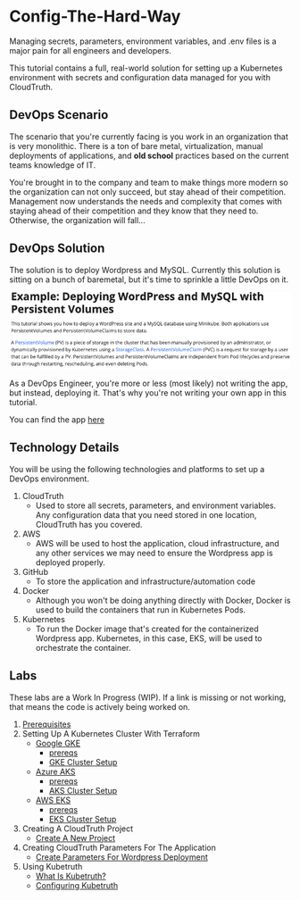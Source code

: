 # Config-The-Hard-Way

Managing secrets, parameters, environment variables, and .env files is a major pain for all engineers and developers.

This tutorial contains a full, real-world solution for setting up a Kubernetes environment with secrets and configuration data managed for you with CloudTruth.

## DevOps Scenario
The scenario that you're currently facing is you work in an organization that is very monolithic. There is a ton of bare metal, virtualization, manual deployments of applications, and **old school** practices based on the current teams knowledge of IT.

You're brought in to the company and team to make things more modern so the organization can not only succeed, but stay ahead of their competition. Management now understands the needs and complexity that comes with staying ahead of their competition and they know that they need to. Otherwise, the organization will fall...

## DevOps Solution
The solution is to deploy Wordpress and MySQL. Currently this solution is sitting on a bunch of baremetal, but it's time to sprinkle a little DevOps on it.

![](images/app1.png)

As a DevOps Engineer, you're more or less (most likely) not writing the app, but instead, deploying it. That's why you're not writing your own app in this tutorial.

You can find the app [here](https://github.com/kubernetes/examples/tree/master/mysql-wordpress-pd)

## Technology Details
You will be using the following technologies and platforms to set up a DevOps environment.

1. CloudTruth
    - Used to store all secrets, parameters, and environment variables. Any configuration data that you need stored in one location, CloudTruth has you covered.
2. AWS
    - AWS will be used to host the application, cloud infrastructure, and any other services we may need to ensure the Wordpress app is deployed properly.
3. GitHub
    - To store the application and infrastructure/automation code
4. Docker
    - Although you won't be doing anything directly with Docker, Docker is used to build the containers that run in Kubernetes Pods.
5. Kubernetes
   - To run the Docker image that's created for the containerized Wordpress app. Kubernetes, in this case, EKS, will be used to orchestrate the container.

## Labs

These labs are a Work In Progress (WIP). If a link is missing or not working, that means the code is actively being worked on.

1. [Prerequisites](https://github.com/cloudtruth/Config-The-Hard-Way/blob/main/prerequisites.md)
2. Setting Up A Kubernetes Cluster With Terraform
    - [Google GKE]()
        - [prereqs](https://github.com/cloudtruth/Config-The-Hard-Way/blob/main/kubernetes-clusters/GKE/prereqs.md)
        - [GKE Cluster Setup](https://github.com/cloudtruth/Config-The-Hard-Way/tree/main/kubernetes-clusters/EKS)
    - [Azure AKS]()
        - [prereqs](https://github.com/cloudtruth/Config-The-Hard-Way/blob/main/kubernetes-clusters/AKS/prereqs.md)
        - [AKS Cluster Setup](https://github.com/cloudtruth/Config-The-Hard-Way/tree/main/kubernetes-clusters/AKS)
    - [AWS EKS]()
        - [prereqs](https://github.com/cloudtruth/Config-The-Hard-Way/blob/main/kubernetes-clusters/EKS/prereqs.md)
        - [EKS Cluster Setup](https://github.com/cloudtruth/Config-The-Hard-Way/tree/main/kubernetes-clusters/EKS)
3. Creating A CloudTruth Project
   - [Create A New Project](https://github.com/cloudtruth/Config-The-Hard-Way/blob/main/cloudtruth_commands/project/readme.md)
4. Creating CloudTruth Parameters For The Application
   - [Create Parameters For Wordpress Deployment](https://github.com/cloudtruth/Config-The-Hard-Way/blob/main/cloudtruth_commands/parameters/params.md)
5. Using Kubetruth
   - [What Is Kubetruth?](https://github.com/cloudtruth/Config-The-Hard-Way/blob/main/kubetruth/whatiskubetruth.md)
   - [Configuring Kubetruth](https://github.com/cloudtruth/Config-The-Hard-Way/blob/main/kubetruth/configuringkubetruth.md)